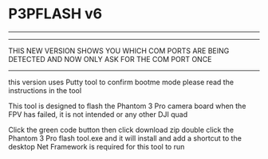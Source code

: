 # P3PFLASH v6
************************************************************************************************
************************************************************************************************
THIS NEW VERSION SHOWS YOU WHICH COM PORTS ARE 
BEING DETECTED AND NOW ONLY ASK FOR THE COM
PORT ONCE 
*************************************************************************************************



this version uses Putty tool to confirm
bootme mode please read the instructions
in the tool

This tool is designed to flash the Phantom 3 Pro camera board
when the FPV has failed, it is not intended or any other DJI quad

Click the green code button then click download zip double click the Phantom 3 Pro flash tool.exe 
and it will install and add a shortcut to the desktop
Net Framework is required for this tool to run
